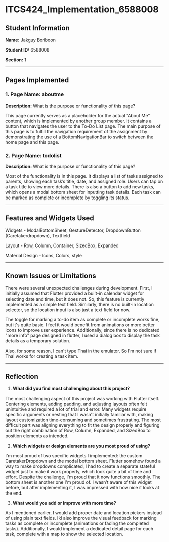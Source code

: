 # ITCS424_Implementation_6588008

## Student Information

**Name:** Jakguy Boriboon

**Student ID:** 6588008

**Section:** 1

---

## Pages Implemented

### 1. Page Name: aboutme  
**Description:** What is the purpose or functionality of this page?

This page currently serves as a placeholder for the actual "About Me" content, which is implemented by another group member. It contains a button that navigates the user to the To-Do List page. The main purpose of this page is to fulfill the navigation requirement of the assignment by demonstrating the use of a BottomNavigationBar to switch between the home page and this page.
### 2. Page Name: todolist  
**Description:** What is the purpose or functionality of this page?

Most of the functionality is in this page. It displays a list of tasks assigned to parents, showing each task’s title, date, and assigned role. Users can tap on a task title to view more details. There is also a button to add new tasks, which opens a modal bottom sheet for inputting task details. Each task can be marked as complete or incomplete by toggling its status.

---

## Features and Widgets Used

Widgets - ModalBottomSheet, GestureDetector, DropdownButton (Caretakerdropdown), Textfield

Layout - Row, Column, Container, SizedBox, Expanded

Material Design - Icons, Colors, style

---

## Known Issues or Limitations

There were several unexpected challenges during development. First, I initially assumed that Flutter provided a built-in calendar widget for selecting date and time, but it does not. So, this feature is currently implemented as a simple text field. Similarly, there is no built-in location selector, so the location input is also just a text field for now.

The toggle for marking a to-do item as complete or incomplete works fine, but it's quite basic. I feel it would benefit from animations or more better icons to improve user experience. Additionally, since there is no dedicated "more info" page designed in flutter, I used a dialog box to display the task details as a temporary solution.

Also, for some reason, I can't type Thai in the emulator. So I'm not sure if Thai works for creating a task item.

---

## Reflection

1. **What did you find most challenging about this project?**  
   
The most challenging aspect of this project was working with Flutter itself. Centering elements, adding padding, and adjusting layouts often felt unintuitive and required a lot of trial and error. Many widgets require specific arguments or nesting that I wasn't initially familiar with, making layout customization time-consuming and sometimes frustrating. The most difficult part was aligning everything to fit the design properly and figuring out the right combination of Row, Column, Expanded, and SizedBox to position elements as intended.

2. **Which widgets or design elements are you most proud of using?**  

I'm most proud of two specific widgets I implemented: the custom CaretakerDropdown and the modal bottom sheet. Flutter somehow found a way to make dropdowns complicated, I had to create a separate stateful widget just to make it work properly, which took quite a bit of time and effort. Despite the challenge, I'm proud that it now functions smoothly. The bottom sheet is another one I'm proud of. I wasn’t aware of this widget before, but after implementing it, I was impressed with how nice it looks at the end.

3. **What would you add or improve with more time?**  

As I mentioned earlier, I would add proper date and location pickers instead of using plain text fields. I’d also improve the visual feedback for marking tasks as complete or incomplete (animations or fading the completed tasks). Additionally, I would implement a dedicated detail page for each task, complete with a map to show the selected location.

